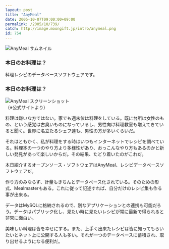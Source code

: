 ```yaml
---
layout: post
title: "AnyMeal"
date: 2005-10-07T09:00:00+09:00
permalink: /2005/10/739/
catch: http://image.moongift.jp/intro/anymeal.png
id: 754
---
```

 ![AnyMeal サムネイル](http://image.moongift.jp/intro/anymeal.s.png "AnyMeal サムネイル")
  

### 本日のお料理は？
  
料理レシピのデータベースソフトウェアです。  
<!--more-->  

### 本日のお料理は？
  

![AnyMeal スクリーンショット](http://image.moongift.jp/intro/anymeal.png "AnyMeal スクリーンショット")  
（※公式サイトより）

  

料理は嫌いな方ではない。家でも週末位は料理をしている。既に台所は女性のもの、という感覚は古臭いものになっているし、男性向け料理教室も増えてきていると聞く。世界に名立たるシェフ達も、男性の方が多いくらいだ。

  

それはともかく、私が料理をする時はいつもインターネットでレシピを調べている。料理本の一つのやり方より多様性があり、おっこんなやり方もあるのかと新しい発見があって楽しいからだ。その結果、たどり着いたのがこれだ。

  

本日紹介するオープンソース・ソフトウェアはAnyMeal、レシピデータベースソフトウェアだ。

  

作り方のみならず、計量もきちんとデータベース化されている。そのための形式、Mealmasterもある。これに従って記述すれば、自分だけのレシピ集も作る事が出来る。

  

データはMySQLに格納されるので、別なアプリケーションとの連携も可能だろう。データはパブリック化し、見たい時に見たいレシピが常に最新で得られると非常に面白い。

  

美味しい料理は皆を幸せにする。また、上手く出来たレシピは皆に知ってもらいたいとネット上に公開する人も多い。それが一つのデータベースに蓄積され、取り出せるようになる便利だ。

